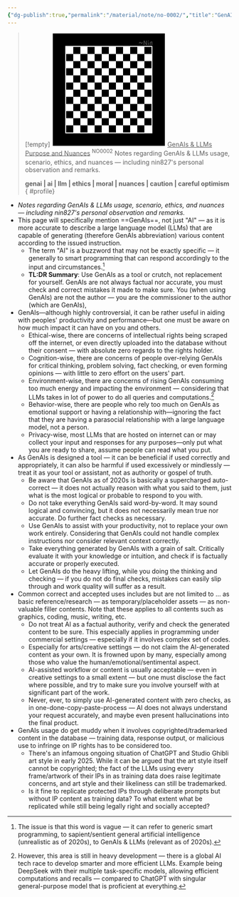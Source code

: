```yaml
---
{"dg-publish":true,"permalink":"/material/note/no-0002/","title":"GenAIs & LLMs Purpose and Nuances","tags":["-note"]}
---
```


>[!empty]
> ![RESOURCE/ASSET/OTHER/PlaceholderIcon.png|icon](/img/user/RESOURCE/ASSET/OTHER/PlaceholderIcon.png) <u class="title">GenAIs & LLMs Purpose and Nuances</u> <sup class="title">NO0002</sup> <sub class="title"> </sub>
> Notes regarding GenAIs & LLMs usage, scenario, ethics, and nuances — including nin827's personal observation and remarks.
> 
> <b>genai | ai | llm | ethics | moral | nuances | caution | careful optimism</b>
{ #profile}


- *Notes regarding GenAIs & LLMs usage, scenario, ethics, and nuances — including nin827's personal observation and remarks.*
- This page will specifically mention ==GenAIs==, not just "AI" — as it is more accurate to describe a large language model (LLMs) that are capable of generating (therefore GenAIs abbreviation) various content according to the issued instruction.
	- The term "AI" is a buzzword that may not be exactly specific — it generally to smart programming that can respond accordingly to the input and circumstances.[^1]
	- **TL:DR Summary**: Use GenAIs as a tool or crutch, not replacement for yourself. GenAIs are not always factual nor accurate, you must check and correct mistakes it made to make sure. You (when using GenAIs) are not the author — you are the commissioner to the author (which are GenAIs),
- GenAIs—although highly controversial, it can be rather useful in aiding with peoples' productivity and performance—but one must be aware on how much impact it can have on you and others.
	- Ethical-wise, there are concerns of intellectual rights being scraped off the internet, or even directly uploaded into the database without their consent — with absolute zero regards to the rights holder.
	- Cognition-wise, there are concerns of people over-relying GenAIs for critical thinking, problem solving, fact checking, or even forming opinions — with little to zero effort on the users' part.
	- Environment-wise, there are concerns of rising GenAIs consuming too much energy and impacting the environment — considering that LLMs takes in lot of power to do all queries and computations.[^2]
	- Behavior-wise, there are people who rely too much on GenAIs as emotional support or having a relationship with—ignoring the fact that they are having a parasocial relationship with a large language model, not a person.
	- Privacy-wise, most LLMs that are hosted on internet can or may collect your input and responses for any purposes—only put what you are ready to share, assume people can read what you put.
- As GenAIs is designed a tool — it can be beneficial if used correctly and appropriately, it can also be harmful if used excessively or mindlessly — treat it as your tool or assistant, not as authority or gospel of truth.
	- Be aware that GenAIs as of 2020s is basically a supercharged auto-correct — it does not actually reason with what you said to them, just what is the most logical or probable to respond to you with.
	- Do not take everything GenAIs said word-by-word. It may sound logical and convincing, but it does not necessarily mean true nor accurate. Do further fact checks as necessary.
	- Use GenAIs to assist with your productivity, not to replace your own work entirely. Considering that GenAIs could not handle complex instructions nor consider relevant context correctly.
	- Take everything generated by GenAIs with a grain of salt. Critically evaluate it with your knowledge or intuition, and check if is factually accurate or properly executed.
	- Let GenAIs do the heavy lifting, while you doing the thinking and checking — if you do not do final checks, mistakes can easily slip through and work quality will suffer as a result.
- Common correct and accepted uses includes but are not limited to … as basic reference/research — as temporary/placeholder assets — as non-valuable filler contents. Note that these applies to all contents such as graphics, coding, music, writing, etc.
	- Do not treat AI as a factual authority, verify and check the generated content to be sure. This especially applies in programming under commercial settings — especially if it involves complex set of codes.
	- Especially for arts/creative settings — do not claim the AI-generated content as your own. It is frowned upon by many, especially among those who value the human/emotional/sentimental aspect.
	- AI-assisted workflow or content is usually acceptable — even in creative settings to a small extent — but one must disclose the fact where possible, and try to make sure you involve yourself with at significant part of the work.
	- Never, ever, to simply use AI-generated content with zero checks, as in one-done-copy-paste-process — AI does not always understand your request accurately, and maybe even present hallucinations into the final product.
- GenAIs usage do get muddy when it involves copyrighted/trademarked content in the database — training data, response output, or malicious use to infringe on IP rights has to be considered too.
	- There's an infamous ongoing situation of ChatGPT and Studio Ghibli art style in early 2025. While it can be argued that the art style itself cannot be copyrighted; the fact of the LLMs using every frame/artwork of their IPs in as training data does raise legitimate concerns, and art style and their likeliness can still be trademarked.
	- Is it fine to replicate protected IPs through deliberate prompts but without IP content as training data? To what extent what be replicated while still being legally right and socially accepted?

[^1]: The issue is that this word is vague — it can refer to generic smart programming, to sapient/sentient general artificial intelligence (unrealistic as of 2020s), to GenAIs & LLMs (relevant as of 2020s).

[^2]: However, this area is still in heavy development — there is a global AI tech race to develop smarter and more efficient LLMs. Example being DeepSeek with their multiple task-specific models, allowing efficient computations and recalls — compared to ChatGPT with singular general-purpose model that is proficient at everything.
